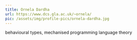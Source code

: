 ```yaml
---
title: Ornela Dardha
url: https://www.dcs.gla.ac.uk/~ornela/
pic: /assets/img/profile-pics/ornela-dardha.jpg
---
```

behavioural types, mechanised programming language theory
